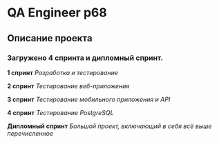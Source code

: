 # QA Engineer p68 


## Описание проекта


### Загружено 4 спринта и дипломный спринт.


**1 спринт** _Разработка и тестирование_


**2 спринт** _Тестирование веб-приложения_


**3 спринт** _Тестирование мобильного приложения и API_


**4 спринт** _Тестирование PostgreSQL_


**Дипломный спринт** _Большой проект, включающий в себя всё выше перечисленное_
